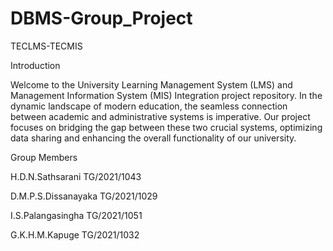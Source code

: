 # DBMS-Group_Project
TECLMS-TECMIS

Introduction


Welcome to the University Learning Management System (LMS) and Management Information System (MIS) Integration project repository. In the dynamic landscape of modern education, the seamless connection between academic and administrative systems is imperative. Our project focuses on bridging the gap between these two crucial systems, optimizing data sharing and enhancing the overall functionality of our university.

Group Members


H.D.N.Sathsarani        TG/2021/1043


D.M.P.S.Dissanayaka     TG/2021/1029


I.S.Palangasingha       TG/2021/1051


G.K.H.M.Kapuge          TG/2021/1032


